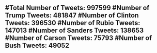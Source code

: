 #Total Number of Tweets: 997599 
#Number of Trump Tweets: 481847
#Number of Clinton Tweets: 396530
#Number of Rubio Tweets: 147013
#Number of Sanders Tweets: 138653
#Number of Carson Tweets: 75793
#Number of Bush Tweets: 49052
---
